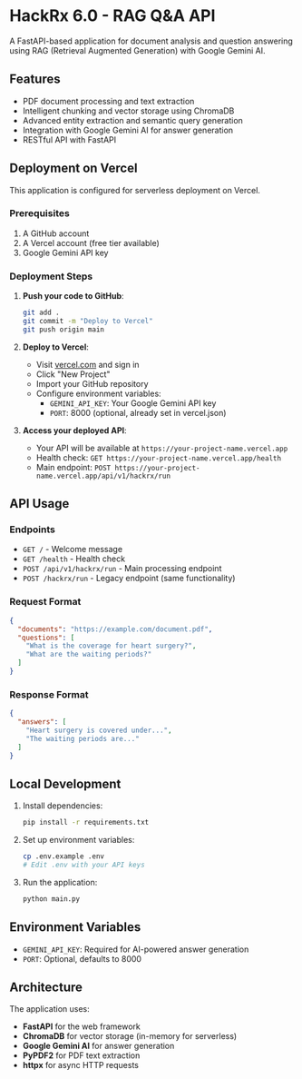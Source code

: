 # HackRx 6.0 - RAG Q&A API

A FastAPI-based application for document analysis and question answering using RAG (Retrieval Augmented Generation) with Google Gemini AI.

## Features

- PDF document processing and text extraction
- Intelligent chunking and vector storage using ChromaDB
- Advanced entity extraction and semantic query generation
- Integration with Google Gemini AI for answer generation
- RESTful API with FastAPI

## Deployment on Vercel

This application is configured for serverless deployment on Vercel.

### Prerequisites

1. A GitHub account
2. A Vercel account (free tier available)
3. Google Gemini API key

### Deployment Steps

1. **Push your code to GitHub**:
   ```bash
   git add .
   git commit -m "Deploy to Vercel"
   git push origin main
   ```

2. **Deploy to Vercel**:
   - Visit [vercel.com](https://vercel.com) and sign in
   - Click "New Project"
   - Import your GitHub repository
   - Configure environment variables:
     - `GEMINI_API_KEY`: Your Google Gemini API key
     - `PORT`: 8000 (optional, already set in vercel.json)

3. **Access your deployed API**:
   - Your API will be available at `https://your-project-name.vercel.app`
   - Health check: `GET https://your-project-name.vercel.app/health`
   - Main endpoint: `POST https://your-project-name.vercel.app/api/v1/hackrx/run`

## API Usage

### Endpoints

- `GET /` - Welcome message
- `GET /health` - Health check
- `POST /api/v1/hackrx/run` - Main processing endpoint
- `POST /hackrx/run` - Legacy endpoint (same functionality)

### Request Format

```json
{
  "documents": "https://example.com/document.pdf",
  "questions": [
    "What is the coverage for heart surgery?",
    "What are the waiting periods?"
  ]
}
```

### Response Format

```json
{
  "answers": [
    "Heart surgery is covered under...",
    "The waiting periods are..."
  ]
}
```

## Local Development

1. Install dependencies:
   ```bash
   pip install -r requirements.txt
   ```

2. Set up environment variables:
   ```bash
   cp .env.example .env
   # Edit .env with your API keys
   ```

3. Run the application:
   ```bash
   python main.py
   ```

## Environment Variables

- `GEMINI_API_KEY`: Required for AI-powered answer generation
- `PORT`: Optional, defaults to 8000

## Architecture

The application uses:
- **FastAPI** for the web framework
- **ChromaDB** for vector storage (in-memory for serverless)
- **Google Gemini AI** for answer generation
- **PyPDF2** for PDF text extraction
- **httpx** for async HTTP requests
